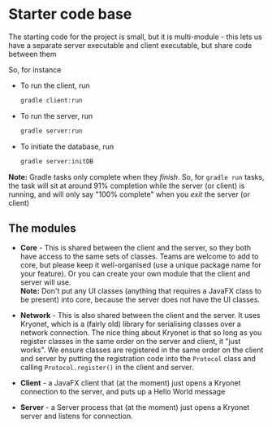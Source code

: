 # Starter code base

The starting code for the project is small, but it is multi-module - this lets us have a separate server executable and client executable, but share code between them

So, for instance

* To run the client, run 

    ```sh
    gradle client:run
    ```

* To run the server, run


    ```sh
    gradle server:run
    ```

* To initiate the database, run

    ```sh
    gradle server:initDB
    ```

**Note:** Gradle tasks only complete when they *finish*. So, for `gradle run` tasks, the task will sit at around 91% completion while the server (or client) is running, and will only say "100% complete" when you *exit* the server (or client)

## The modules


* **Core** - This is shared between the client and the server, so they both have access to the same sets of classes. Teams are welcome to add to core, but please
  keep it well-organised (use a unique package name for your feature). Or you can create your own module that the client and server will use.  
  **Note:** Don't put any UI classes (anything that requires a JavaFX class to be present) into core, because the server does not have the UI classes.

* **Network** - This is also shared between the client and the server. It uses Kryonet, which is a (fairly old) library for serialising classes over a network connection.
  The nice thing about Kryonet is that so long as you register classes in the same order on the server and client, it "just works". We ensure classes are registered in the
  same order on the client and server by putting the registration code into the `Protocol` class and calling `Protocol.register()` in the client and server. 

* **Client** - a JavaFX client that (at the moment) just opens a Kryonet connection to the server, and puts up a Hello World message

* **Server** - a Server process that (at the moment) just opens a Kryonet server and listens for connection. 

